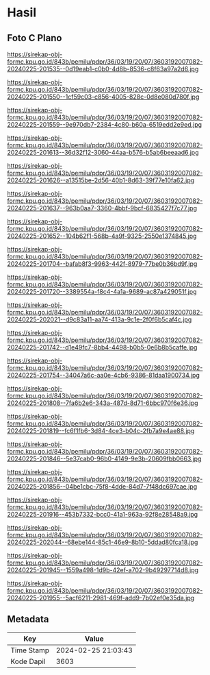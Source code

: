 # Hasil

## Foto C Plano

https://sirekap-obj-formc.kpu.go.id/843b/pemilu/pdpr/36/03/19/20/07/3603192007082-20240225-201535--0d19eab1-c0b0-4d8b-8536-c8f63a97a2d6.jpg

https://sirekap-obj-formc.kpu.go.id/843b/pemilu/pdpr/36/03/19/20/07/3603192007082-20240225-201550--1cf59c03-c856-4005-828c-0d8e080d780f.jpg

https://sirekap-obj-formc.kpu.go.id/843b/pemilu/pdpr/36/03/19/20/07/3603192007082-20240225-201559--9e970db7-2384-4c80-b60a-6519edd2e9ed.jpg

https://sirekap-obj-formc.kpu.go.id/843b/pemilu/pdpr/36/03/19/20/07/3603192007082-20240225-201613--36d32f12-3060-44aa-b576-b5ab6beeaad6.jpg

https://sirekap-obj-formc.kpu.go.id/843b/pemilu/pdpr/36/03/19/20/07/3603192007082-20240225-201626--a13515be-2d56-40b1-8d63-39f77e10fa62.jpg

https://sirekap-obj-formc.kpu.go.id/843b/pemilu/pdpr/36/03/19/20/07/3603192007082-20240225-201637--963b0aa7-3360-4bbf-9bcf-6835427f7c77.jpg

https://sirekap-obj-formc.kpu.go.id/843b/pemilu/pdpr/36/03/19/20/07/3603192007082-20240225-201652--104b62f1-568b-4a9f-9325-2550e1374845.jpg

https://sirekap-obj-formc.kpu.go.id/843b/pemilu/pdpr/36/03/19/20/07/3603192007082-20240225-201704--bafab8f3-9963-442f-8979-77be0b36bd9f.jpg

https://sirekap-obj-formc.kpu.go.id/843b/pemilu/pdpr/36/03/19/20/07/3603192007082-20240225-201720--3389554a-f8c4-4a1a-9689-ac87a429051f.jpg

https://sirekap-obj-formc.kpu.go.id/843b/pemilu/pdpr/36/03/19/20/07/3603192007082-20240225-202021--d9c83a11-aa74-413a-9c1e-2f0f6b5caf4c.jpg

https://sirekap-obj-formc.kpu.go.id/843b/pemilu/pdpr/36/03/19/20/07/3603192007082-20240225-201742--d1e49fc7-8bb4-4498-b0b5-0e6b8b5caffe.jpg

https://sirekap-obj-formc.kpu.go.id/843b/pemilu/pdpr/36/03/19/20/07/3603192007082-20240225-201754--34047a6c-aa0e-4cb6-9386-81daa1900734.jpg

https://sirekap-obj-formc.kpu.go.id/843b/pemilu/pdpr/36/03/19/20/07/3603192007082-20240225-201808--7fa6b2e6-343a-487d-8d71-6bbc970f6e36.jpg

https://sirekap-obj-formc.kpu.go.id/843b/pemilu/pdpr/36/03/19/20/07/3603192007082-20240225-201819--fc6f1fb6-3d84-4ce3-b04c-2fb7a9e4ae88.jpg

https://sirekap-obj-formc.kpu.go.id/843b/pemilu/pdpr/36/03/19/20/07/3603192007082-20240225-201846--5e37cab0-96b0-4149-9e3b-20609fbb0663.jpg

https://sirekap-obj-formc.kpu.go.id/843b/pemilu/pdpr/36/03/19/20/07/3603192007082-20240225-201856--04be1cbc-75f8-4dde-84d7-7f48dc697cae.jpg

https://sirekap-obj-formc.kpu.go.id/843b/pemilu/pdpr/36/03/19/20/07/3603192007082-20240225-201916--453b7332-bcc0-41a1-963a-92f8e28548a9.jpg

https://sirekap-obj-formc.kpu.go.id/843b/pemilu/pdpr/36/03/19/20/07/3603192007082-20240225-202044--68ebe144-85c1-46e9-8b10-5ddad80fca18.jpg

https://sirekap-obj-formc.kpu.go.id/843b/pemilu/pdpr/36/03/19/20/07/3603192007082-20240225-201945--1559a498-1d9b-42ef-a702-9b49297714d8.jpg

https://sirekap-obj-formc.kpu.go.id/843b/pemilu/pdpr/36/03/19/20/07/3603192007082-20240225-201955--5acf6211-2981-469f-add9-7b02ef0e35da.jpg


## Metadata

| Key        | Value               |
| ---------- | ------------------- |
| Time Stamp | 2024-02-25 21:03:43 |
| Kode Dapil | 3603                |



